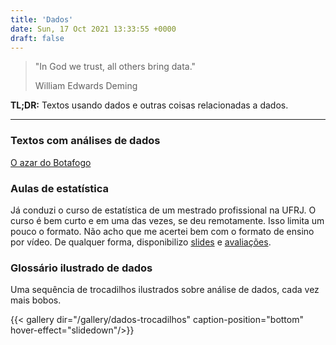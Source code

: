 ```yaml
---
title: 'Dados'
date: Sun, 17 Oct 2021 13:33:55 +0000
draft: false
---
```


> "In God we trust, all others bring data."
> 
> William Edwards Deming

**TL;DR:** Textos usando dados e outras coisas relacionadas a dados.

* * *

### Textos com análises de dados

[O azar do Botafogo](/dados/azar-botafogo)

### Aulas de estatística

Já conduzi o curso de estatística de um mestrado profissional na UFRJ. O curso é bem curto e em uma das vezes, se deu remotamente. Isso limita um pouco o formato. Não acho que me acertei bem com o formato de ensino por vídeo. De qualquer forma, disponibilizo [slides](https://www.dropbox.com/s/hkcxm3ftposn9bm/Estat%C3%ADstica%20MP%202020.pdf?dl=0) e [avaliações](https://www.dropbox.com/s/nrsn5pmil5bijdk/avaliacoes-estatistica.zip?dl=0). 

### Glossário ilustrado de dados

Uma sequência de trocadilhos ilustrados sobre análise de dados, cada vez mais bobos.

{{< gallery dir="/gallery/dados-trocadilhos" caption-position="bottom" hover-effect="slidedown"/>}}